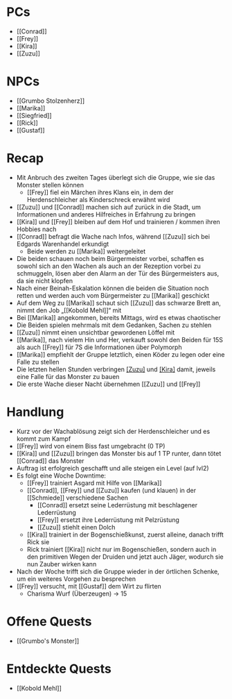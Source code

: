# PCs

- [[Conrad]]
- [[Frey]]
- [[Kira]]
- [[Zuzu]]

# NPCs

- [[Grumbo Stolzenherz]]
- [[Marika]]
- [[Siegfried]]
- [[Rick]]
- [[Gustaf]]

# Recap

- Mit Anbruch des zweiten Tages überlegt sich die Gruppe, wie sie das Monster stellen können
	- [[Frey]] fiel ein Märchen ihres Klans ein, in dem der Herdenschleicher als Kinderschreck erwähnt wird
- [[Zuzu]] und [[Conrad]] machen sich auf zurück in die Stadt, um Informationen und anderes Hilfreiches in Erfahrung zu bringen
- [[Kira]] und [[Frey]] bleiben auf dem Hof und trainieren / kommen ihren Hobbies nach
- [[Conrad]] befragt die Wache nach Infos, während [[Zuzu]] sich bei Edgards Warenhandel erkundigt
	- Beide werden zu [[Marika]] weitergeleitet
- Die beiden schauen noch beim Bürgermeister vorbei, schaffen es sowohl sich an den Wachen als auch an der Rezeption vorbei zu schmuggeln, lösen aber den Alarm an der Tür des Bürgermeisters aus, da sie nicht klopfen
- Nach einer Beinah-Eskalation können die beiden die Situation noch retten und werden auch vom Bürgermeister zu [[Marika]] geschickt
- Auf dem Weg zu [[Marika]] schaut sich [[Zuzu]] das schwarze Brett an, nimmt den Job „[[Kobold Mehl]]“ mit
- Bei [[Marika]] angekommen, bereits Mittags, wird es etwas chaotischer
- Die Beiden spielen mehrmals mit dem Gedanken, Sachen zu stehlen
- [[Zuzu]] nimmt einen unsichtbar gewordenen Löffel mit
- [[Marika]], nach vielem Hin und Her, verkauft sowohl den Beiden für 15S als auch [[Frey]] für 7S die Informationen über Polymorph
- [[Marika]] empfiehlt der Gruppe letztlich, einen Köder zu legen oder eine Falle zu stellen
- Die letzten hellen Stunden verbringen [[Zuzu]](DC15) und [[Kira]](DC17) damit, jeweils eine Falle für das Monster zu bauen
- Die erste Wache dieser Nacht übernehmen [[Zuzu]] und [[Frey]]

# Handlung

- Kurz vor der Wachablösung zeigt sich der Herdenschleicher und es kommt zum Kampf
- [[Frey]] wird von einem Biss fast umgebracht (0 TP)
- [[Kira]] und [[Zuzu]] bringen das Monster bis auf 1 TP runter, dann tötet [[Conrad]] das Monster
- Auftrag ist erfolgreich geschafft und alle steigen ein Level (auf lvl2)
- Es folgt eine Woche Downtime:
	- [[Frey]] trainiert Asgard mit Hilfe von [[Marika]]
	- [[Conrad]], [[Frey]] und [[Zuzu]] kaufen (und klauen) in der [[Schmiede]] verschiedene Sachen
		- [[Conrad]] ersetzt seine Lederrüstung mit beschlagener Lederrüstung
		- [[Frey]] ersetzt ihre Lederrüstung mit Pelzrüstung
		- [[Zuzu]] stiehlt einen Dolch
	- [[Kira]] trainiert in der Bogenschießkunst, zuerst alleine, danach trifft Rick sie
	- Rick trainiert [[Kira]] nicht nur im Bogenschießen, sondern auch in den primitiven Wegen der Druiden und jetzt auch Jäger, wodurch sie nun Zauber wirken kann
- Nach der Woche trifft sich die Gruppe wieder in der örtlichen Schenke, um ein weiteres Vorgehen zu besprechen
- [[Frey]] versucht, mit [[Gustaf]] dem Wirt zu flirten
	- Charisma Wurf (Überzeugen) -> 15

# Offene Quests

- [[Grumbo's Monster]]

# Entdeckte Quests

- [[Kobold Mehl]]

